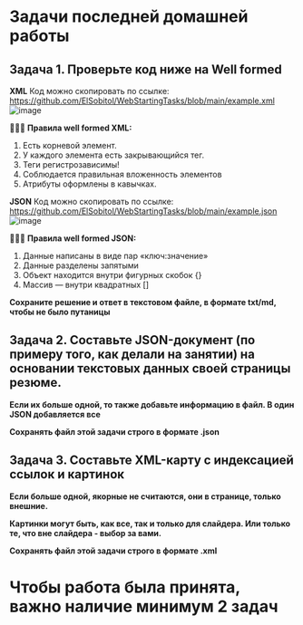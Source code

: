 # Задачи последней домашней работы

## Задача 1. Проверьте код ниже на Well formed

**XML** Код можно скопировать по ссылке: https://github.com/ElSobitol/WebStartingTasks/blob/main/example.xml
![image](https://user-images.githubusercontent.com/60044826/174163278-fc0a1eae-62f9-46d0-95e3-e3d5ec7f486a.png)


🧑🏻‍🏫 **Правила well formed XML:**

1. Есть корневой элемент.
2. У каждого элемента есть закрывающийся тег.
3. Теги регистрозависимы!
4. Соблюдается правильная вложенность элементов 
5. Атрибуты оформлены в кавычках.


**JSON** Код можно скопировать по ссылке: https://github.com/ElSobitol/WebStartingTasks/blob/main/example.json
![image](https://user-images.githubusercontent.com/60044826/174163435-fe910f40-a0cf-4a5f-b48e-0e90fe534133.png)


🧑🏻‍🏫 **Правила well formed JSON:**

1. Данные написаны в виде пар «ключ:значение»
2. Данные разделены запятыми 
3. Объект находится внутри фигурных скобок {}
4. Массив — внутри квадратных []


**Сохраните решение и ответ в текстовом файле, в формате txt/md, чтобы не было путаницы**

## Задача 2. Составьте JSON-документ (по примеру того, как делали на занятии) на основании текстовых данных своей страницы резюме. 

**Если их больше одной, то также добавьте информацию в файл. В один JSON добавляется все**

**Сохранять файл этой задачи строго в формате .json** 

## Задача 3. Составьте XML-карту с индексацией ссылок и картинок

**Если больше одной, якорные не считаются, они в странице, только внешние.**

**Картинки могут быть, как все, так и только для слайдера. Или только те, что вне слайдера - выбор за вами.**

**Сохранять файл этой задачи строго в формате .xml**




# Чтобы работа была принята, важно наличие минимум 2 задач

